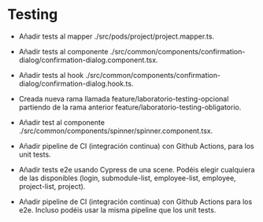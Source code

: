 # Testing

- Añadir tests al mapper ./src/pods/project/project.mapper.ts.

- Añadir tests al componente ./src/common/components/confirmation-dialog/confirmation-dialog.component.tsx.

- Añadir tests al hook ./src/common/components/confirmation-dialog/confirmation-dialog.hook.ts.


- Creada nueva rama llamada feature/laboratorio-testing-opcional partiendo de la rama anterior feature/laboratorio-testing-obligatorio.

- Añadir test al componente ./src/common/components/spinner/spinner.component.tsx.

- Añadir pipeline de CI (integración continua) con Github Actions, para los unit tests.

- Añadir tests e2e usando Cypress de una scene. Podéis elegir cualquiera de las disponibles (login, submodule-list, employee-list, employee, project-list, project).

- Añadir pipeline de CI (integración continua) con Github Actions para los e2e. Incluso podéis usar la misma pipeline que los unit tests.
